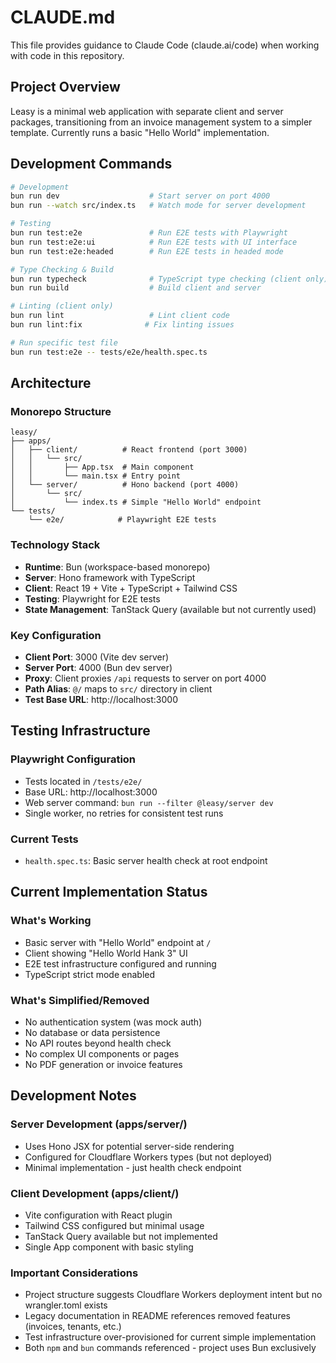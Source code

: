 # CLAUDE.md

This file provides guidance to Claude Code (claude.ai/code) when working with code in this repository.

## Project Overview
Leasy is a minimal web application with separate client and server packages, transitioning from an invoice management system to a simpler template. Currently runs a basic "Hello World" implementation.

## Development Commands
```bash
# Development
bun run dev                    # Start server on port 4000
bun run --watch src/index.ts   # Watch mode for server development

# Testing
bun run test:e2e               # Run E2E tests with Playwright  
bun run test:e2e:ui            # Run E2E tests with UI interface
bun run test:e2e:headed        # Run E2E tests in headed mode

# Type Checking & Build
bun run typecheck              # TypeScript type checking (client only)
bun run build                  # Build client and server

# Linting (client only)
bun run lint                   # Lint client code
bun run lint:fix              # Fix linting issues

# Run specific test file
bun run test:e2e -- tests/e2e/health.spec.ts
```

## Architecture
### Monorepo Structure
```
leasy/
├── apps/
│   ├── client/          # React frontend (port 3000)
│   │   └── src/
│   │       ├── App.tsx  # Main component
│   │       └── main.tsx # Entry point
│   └── server/          # Hono backend (port 4000) 
│       └── src/
│           └── index.ts # Simple "Hello World" endpoint
└── tests/
    └── e2e/            # Playwright E2E tests
```

### Technology Stack
- **Runtime**: Bun (workspace-based monorepo)
- **Server**: Hono framework with TypeScript
- **Client**: React 19 + Vite + TypeScript + Tailwind CSS
- **Testing**: Playwright for E2E tests
- **State Management**: TanStack Query (available but not currently used)

### Key Configuration
- **Client Port**: 3000 (Vite dev server)
- **Server Port**: 4000 (Bun dev server)  
- **Proxy**: Client proxies `/api` requests to server on port 4000
- **Path Alias**: `@/` maps to `src/` directory in client
- **Test Base URL**: http://localhost:3000

## Testing Infrastructure
### Playwright Configuration
- Tests located in `/tests/e2e/`
- Base URL: http://localhost:3000
- Web server command: `bun run --filter @leasy/server dev`
- Single worker, no retries for consistent test runs

### Current Tests
- `health.spec.ts`: Basic server health check at root endpoint

## Current Implementation Status
### What's Working
- Basic server with "Hello World" endpoint at `/`
- Client showing "Hello World Hank 3" UI
- E2E test infrastructure configured and running
- TypeScript strict mode enabled

### What's Simplified/Removed
- No authentication system (was mock auth)
- No database or data persistence
- No API routes beyond health check
- No complex UI components or pages
- No PDF generation or invoice features

## Development Notes
### Server Development (apps/server/)
- Uses Hono JSX for potential server-side rendering
- Configured for Cloudflare Workers types (but not deployed)
- Minimal implementation - just health check endpoint

### Client Development (apps/client/)
- Vite configuration with React plugin
- Tailwind CSS configured but minimal usage
- TanStack Query available but not implemented
- Single App component with basic styling

### Important Considerations
- Project structure suggests Cloudflare Workers deployment intent but no wrangler.toml exists
- Legacy documentation in README references removed features (invoices, tenants, etc.)
- Test infrastructure over-provisioned for current simple implementation
- Both `npm` and `bun` commands referenced - project uses Bun exclusively